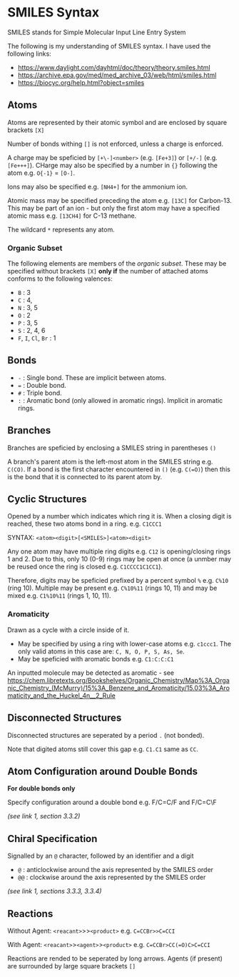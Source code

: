 # SMILES Syntax
SMILES stands for Simple Molecular Input Line Entry System

The following is my understanding of SMILES syntax. I have used the following links:
- https://www.daylight.com/dayhtml/doc/theory/theory.smiles.html
- https://archive.epa.gov/med/med_archive_03/web/html/smiles.html
- https://biocyc.org/help.html?object=smiles

##  Atoms
Atoms are represented by their atomic symbol and are enclosed by square brackets `[X]`

Number of bonds withing `[]` is not enforced, unless a charge is enforced.

A charge may be speficied by `[+\-]<number>` (e.g. `[Fe+3]`) or `[+/-]` (e.g. `[Fe+++]`). CHarge may also be specified by a number in `{}` following the atom e.g. `O{-1}` = `[O-]`.

Ions may also be specified e.g. `[NH4+]` for the ammonium ion.

Atomic mass may be specified preceding the atom e.g. `[13C]` for Carbon-13. This may be part of an ion - but only the first atom may have a specified atomic mass e.g. `[13CH4]` for C-13 methane.

The wildcard `*` represents any atom.

### Organic Subset
The following elements are members of the *organic subset*. These may be specified without brackets `[X]` **only if** the number of attached atoms conforms to the following valences:
- `B` : 3
- `C` : 4,
- `N` : 3, 5
- `O` : 2
- `P` : 3, 5
- `S` : 2, 4, 6
- `F`, `I`, `Cl`, `Br` : 1

## Bonds
- `-` : Single bond. These are implicit between atoms.
- `=` : Double bond.
- `#` : Triple bond.
- `:` : Aromatic bond (only allowed in aromatic rings). Implicit in aromatic rings.

## Branches
Branches are speficied by enclosing a SMILES string in parentheses `()`

A branch's parent atom is the left-most atom in the SMILES string e.g. `C(CO)`. If a bond is the first character encountered in `()` (e.g. `C(=O)`) then this is the bond that it is connected to its parent atom by.

## Cyclic Structures
Opened by a number which indicates which ring it is. When a closing digit is reached, these two atoms bond in a ring. e.g. `C1CCC1`

SYNTAX: `<atom><digit>[<SMILES>]<atom><digit>`

Any one atom may have multiple ring digits e.g. `C12` is opening/closing rings 1 and 2. Due to this, only 10 (0-9) rings may be open at once (a unmber may be reused once the ring is closed e.g. `C1CCCC1C1CC1`).

Therefore, digits may be speficied prefixed by a percent symbol `%` e.g. `C%10` (ring 10). Multiple may be present e.g. `C%10%11` (rings 10, 11) and may be mixed e.g. `C1%10%11` (rings 1, 10, 11).

### Aromaticity
Drawn as a cycle with a circle inside of it.

- May be specified by using a ring with lower-case atoms e.g. `c1ccc1`.
    The only valid atoms in this case are: `C, N, O, P, S, As, Se`.
- May be speficied with aromatic bonds e.g. `C1:C:C:C1`

An inputted molecule may be detected as aromatic - see https://chem.libretexts.org/Bookshelves/Organic_Chemistry/Map%3A_Organic_Chemistry_(McMurry)/15%3A_Benzene_and_Aromaticity/15.03%3A_Aromaticity_and_the_Huckel_4n__2_Rule

## Disconnected Structures
Disconnected structures are seperated by a period `.` (not bonded).

Note that digited atoms still cover this gap e.g. `C1.C1` same as `CC`.

## Atom Configuration around Double Bonds
**For double bonds only**

Specify configuration around a double bond e.g. F/C=C/F and F/C=C\F

*(see link 1, section 3.3.2)*

## Chiral Specification
Signalled by an `@` character, followed by an identifier and a digit
- `@` : anticlockwise around the axis represented by the SMILES order
- `@@` : clockwise around the axis represented by the SMILES order

*(see link 1, sections 3.3.3, 3.3.4)*

## Reactions
Without Agent: `<reacant>`>>`<product>` e.g. `C=CCBr>>C=CCI`

With Agent: `<reacant>`>`<agent>`>`<product>` e.g. `C=CCBr>CC(=O)C>C=CCI`

Reactions are rended to be seperated by long arrows. Agents (if present) are surrounded by large square brackets `[]`
